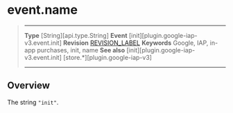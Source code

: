 # event.name

> --------------------- ------------------------------------------------------------------------------------------
> __Type__              [String][api.type.String]
> __Event__             [init][plugin.google-iap-v3.event.init]
> __Revision__          [REVISION_LABEL](REVISION_URL)
> __Keywords__          Google, IAP, in-app purchases, init, name
> __See also__			[init][plugin.google-iap-v3.event.init]
>						[store.*][plugin.google-iap-v3]
> --------------------- ------------------------------------------------------------------------------------------

## Overview

The string `"init"`.
